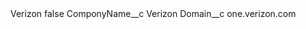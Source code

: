 <?xml version="1.0" encoding="UTF-8"?>
<CustomMetadata xmlns="http://soap.sforce.com/2006/04/metadata" xmlns:xsi="http://www.w3.org/2001/XMLSchema-instance" xmlns:xsd="http://www.w3.org/2001/XMLSchema">
    <label>Verizon</label>
    <protected>false</protected>
    <values>
        <field>ComponyName__c</field>
        <value xsi:type="xsd:string">Verizon</value>
    </values>
    <values>
        <field>Domain__c</field>
        <value xsi:type="xsd:string">one.verizon.com</value>
    </values>
</CustomMetadata>
